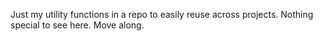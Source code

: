 Just my utility functions in a repo to easily reuse across projects.
Nothing special to see here. Move along.
